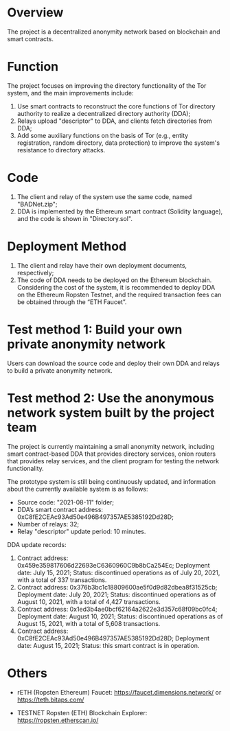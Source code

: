 # Overview
The project is a decentralized anonymity network based on blockchain and smart contracts.

# Function
The project focuses on improving the directory functionality of the Tor system, and the main improvements include:
1. Use smart contracts to reconstruct the core functions of Tor directory authority to realize a decentralized directory authority (DDA);
2. Relays upload "descriptor" to DDA, and clients fetch directories from DDA;
3. Add some auxiliary functions on the basis of Tor (e.g., entity registration, random directory, data protection) to improve the system's resistance to directory attacks.

# Code
1. The client and relay of the system use the same code, named "BADNet.zip";
2. DDA is implemented by the Ethereum smart contract (Solidity language), and the code is shown in "Directory.sol".

# Deployment Method
1. The client and relay have their own deployment documents, respectively;
2. The code of DDA needs to be deployed on the Ethereum blockchain. Considering the cost of the system, it is recommended to deploy DDA on the Ethereum Ropsten Testnet, and the required transaction fees can be obtained through the “ETH Faucet”.

# Test method 1: Build your own private anonymity network
Users can download the source code and deploy their own DDA and relays to build a private anonymity network.

# Test method 2: Use the anonymous network system built by the project team

The project is currently maintaining a small anonymity network, including smart contract-based DDA that provides directory services, onion routers that provides relay services, and the client program for testing the network functionality.

The prototype system is still being continuously updated, and information about the currently available system is as follows:
- Source code: "2021-08-11" folder;
- DDA’s smart contract address: 0xC8fE2CEAc93Ad50e496B497357AE5385192Dd28D;
- Number of relays: 32;
- Relay "descriptor" update period: 10 minutes.

DDA update records:
1. Contract address: 0x459e359817606d22693eC6360960C9b8bCa254Ec;
Deployment date: July 15, 2021;
Status: discontinued operations as of July 20, 2021, with a total of 337 transactions.
2. Contract address: 0x376b3bc1c18809600ae5f0d9d82dbea8f31525cb;
Deployment date: July 20, 2021;
Status: discontinued operations as of August 10, 2021, with a total of 4,427 transactions.
3. Contract address: 0x1ed3b4ae0bcf62164a2622e3d357c68f09bc0fc4;
Deployment date: August 10, 2021;
Status: discontinued operations as of August 15, 2021, with a total of 5,608 transactions.
4. Contract address: 0xC8fE2CEAc93Ad50e496B497357AE5385192Dd28D;
Deployment date: August 15, 2021;
Status: this smart contract is in operation.

# Others

- rETH (Ropsten Ethereum) Faucet: 
https://faucet.dimensions.network/ or https://teth.bitaps.com/

- TESTNET Ropsten (ETH) Blockchain Explorer: 
https://ropsten.etherscan.io/
